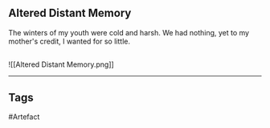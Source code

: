 ## Altered Distant Memory
The winters of my youth were cold and harsh.
We had nothing, yet to my mother's credit, I wanted for so little.
## 
![[Altered Distant Memory.png]]

---
## Tags
#Artefact